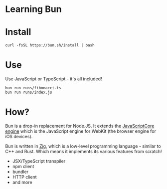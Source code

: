 # Learning Bun

# Install
```
curl -fsSL https://bun.sh/install | bash
```

# Use
Use JavaScript or TypeScript - it's all included!
```
bun run runs/fibonacci.ts
bun run runs/index.js
```

# How?
Bun is a drop-in replacement for Node.JS. It extends the [JavaScriptCore engine](https://trac.webkit.org/wiki/JavaScriptCore) which is the JavaScript engine for WebKit (the browser engine for iOS devices). 

Bun is written in [Zig](https://ziglang.org/), which is a low-level programming language - similar to C++ and Rust. Which means it implements its various features from scratch!
- JSX/TypeScript transpiler
- npm client
- bundler
- HTTP client
- and more